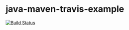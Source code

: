 java-maven-travis-example
=========================

[![Build Status](https://travis-ci.org/codelandcz/java-maven-travis-example.svg?branch=master)](https://travis-ci.org/codelandcz/java-maven-travis-example)
